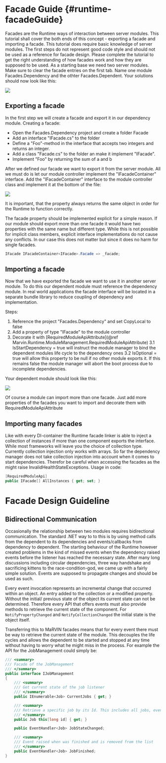 Facade Guide {#runtime-facadeGuide}
========

Facades are the Runtime ways of interaction between server modules. This tutorial shall cover the both ends of this concept - exporting a facade and importing a facade. This tutorial does require basic knowledge of server modules. The first steps do not represent good code style and should not be used as a reference for facade design. Please complete the tutorial to get the right understanding of how facades work and how they are supposed to be used. As a starting base we need two server modules. Make sure to clear the facade entries on the first tab. Name one module Facades.Dependency and the othter Facades.Dependent. Your solutions should now look like this: 

![](images/Runtime/FacadeGuideProjects.png)

## Exporting a facade
In the first step we will create a facade and export it in our dependency module.
Creating a facade:
- Open the Facades.Dependency project and create a folder Facade
- Add an interface "IFacade.cs" to the folder
- Define a "Foo"-method in the interface that accepts two integers and returns an integer.
- Add a class "Facade.cs" to the folder an make it implement "IFacade".
- Implement "Foo" by returning the sum of a and b

After we defined our facade we want to export it from the server module. All we must do is let our module controller implement the "IFacadeContainer<T>" interface. Add the "IFacadeContainer<IFacade>" interface to the module controller class and implement it at the bottom of the file: 

![](images/Runtime/FacadeExport.png)

It is important, that the property always returns the same object in order for the Runtime to function correctly. 

The facade property should be implemented explicit for a simple reason. If our module should export more than one facade it would have two properties with the same name but different type. While this is not possible for implicit class members, explicit interface implementations do not cause any conflicts. In our case this does not matter but since it does no harm for single facades.

````cs
IFacade IFacadeContainer<IFacade>.Facade => _facade;
````

## Importing a facade
Now that we have exported the facade we want to use it in another server module. To do this our dependent module must reference the dependency module. In real world applications the facade interface will be located in a separate bundle library to reduce coupling of dependency and implementation.

Steps:

1. Reference the project "Facades.Dependency" and set CopyLocal to false
2. Add a property of type "IFacade" to the module controller
3. Decorate it with [RequiredModuleApiAttribute](@ref Marvin.Runtime.ModuleManagement.RequiredModuleApiAttribute)
  3.1 IsStartDependency = true will instruct the module manager to bind the dependent modules life cycle to the dependency ones
  3.2 IsOptional = true will allow this property to be null if no other module exports it. If this remains false the module manager will abort the boot process due to incomplete dependencies.

Your dependent module should look like this: 

![](images/Runtime/FacadeGuideDependent.png)

Of course a module can import more than one facade. Just add more properties of the facades you want to import and decorate them with RequiredModuleApiAttribute

## Importing many facades
Like with every DI-container the Runtime facade linker is able to inject a collection of instances if more than one component exports the interface. While most frameworks will leave you the choice of collection type. Currently collection injection only works with arrays. So far the dependency manager does not take collection injection into account when it comes to start dependencies. Therefor be careful when accessing the facades as the might raise InvalidHealthStateExceptions.
Usage in code: 

````cs
[RequiredModuleApi]
public IFacade[] AllInstances { get; set; }
````

# Facade Design Guideline

## Bidirectional Communication
Occasionally the relationship between two modules requires bidirectional communication. The standard .NET way to to this is by using method calls from the dependent
to its dependencies and events/callbacks from dependency to dependent. The starting behaviour of the Runtime however created problems in the kind of missed events
when the dependency raised events before the listener has reached the necessary state. After many long discussions including circular dependencies, three way handshake
and sacrificing kittens to the race-condition-god, we came up with a fairly simple solution. Events are supposed to propagate changes and should be used as such.

Every event invocation represents an incremental change that occurred within an object. An entry added to the collection or a modified property. Without the initial/
previous state of the object its current state can not be determined. Therefore every API that offers events must also provide methods to retrieve the current state
of the component. For `NotifyPropertyChanged` and `NotifyCollectionChanged` the initial state is the object itself.

Transferring this to MaRVIN facades means that for every event there must be way to retrieve the current state of the module. This decouples the life cycles and allows
the dependent to be started and stopped at any time without having to worry what he might miss in the process. For example the API for the JobManagement could simply
be:

````cs
/// <summary>
/// Facade of the JobManagement
/// </summary>
public interface IJobManagement
{
    /// <summary>
    /// Get current state of the job listener
    /// </summary>
    public IEnumerable<Job> CurrentJobs { get; }

    /// <summary>
    /// Retrieve a specific job by its Id. This includes all jobs, even finished and removed ones.
    /// </summary>
    public Job this[long id] { get; }

    public EventHandler<Job> JobStateChanged;

    /// <summary>
    /// Event raised when was finished and is removed from the list
    /// </summary>
    public EventHandler<Job> JobFinished;
}
````